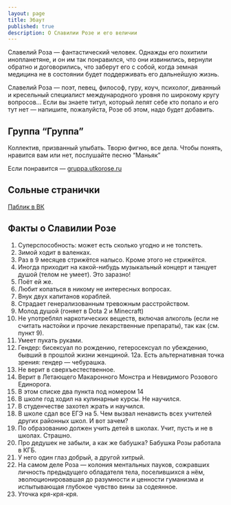 ```yaml
---
layout: page
title: Эбаут
published: true
description: О Славилии Розе и его величии
---
```


Славелий Роза — фантастический человек. Однажды его похитили инопланетяне, и он им так понравился, что они извинились, вернули обратно и договорились, что заберут его с собой, когда земная медицина не в состоянии будет поддерживать его дальнейшую жизнь.

Славелий Роза — поэт, певец, философ, гуру, коуч, психолог, диванный и кресельный специалист международного уровня по широкому кругу вопросов... Если вы знаете титул, который лепят себе кто попало и его тут нет — напишите, пожалуйста, Розе об этом, надо будет добавить. 

## Группа “Группа”
Коллектив, призванный улыбать. Творю фигню, все дела. Чтобы понять, нравится вам или нет, послушайте песню “Маньяк”

Если понравится — [gruppa.utkorose.ru](https://gruppa.utkorose.ru)

## Сольные странички
[Паблик в ВК](https://vk.com/utkorosepublic)

## Факты о Славилии Розе

1. Суперспособность: может есть сколько угодно и не толстеть.
2. Зимой ходит в валенках.
3. Раз в 9 месяцев стрижётся налысо. Кроме этого не стрижётся.
4. Иногда приходит на какой-нибудь музыкальный концерт и танцует душой (телом не умеет). Это заразно!
5. Поёт ей же.
6. Любит копаться в никому не интересных вопросах.
7. Внук двух капитанов кораблей.
8. Страдает генерализованным тревожным расстройством.
9. Молод душой (гоняет в Dota 2 и Minecraft)
10. Не употреблял наркотических веществ, включая алкоголь (если не считать настойки и прочие лекарственные препараты), так как (см. пункт 9).
11. Умеет пукать руками.
12. Гендер: бисексуал по рождению, гетеросексуал по убеждению, бывший в прошлой жизни женщиной.
12а. Есть альтернативная точка зрения: гендер — чебурашка.
13. Не верит в сверхъестественное.
14. Верит в Летающего Макаронного Монстра и Невидимого Розового Единорога.
14. В этом списке два пункта под номером 14
15. В школе год ходил на кулинарные курсы. Не научился.
16. В студенчестве захотел жрать и научился.
17. В школе сдал все ЕГЭ на 5. Чем вызвал ненависть всех учителей других районных школ. И вот зачем?
18. По образованию должен учить детей в школах. Учит, пусть и не в школах. Страшно.
19. Про дедушек не забыли, а как же бабушка? Бабушка Розы работала в КГБ.
20. У него один глаз добрый, а другой хитрый.
21. На самом деле Роза — колония ментальных пауков, сожравших личность предыдущего обладателя тела, поселившихся а нём, эволюционировавшая до разумности и ценности гуманизма и испытывающая глубокое чувство вины за содеянное.
22. Уточка кря-кря-кря.
